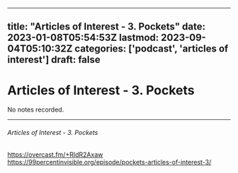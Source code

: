 
---
title: "Articles of Interest - 3. Pockets"
date: 2023-01-08T05:54:53Z
lastmod: 2023-09-04T05:10:32Z
categories: ['podcast', 'articles of interest']
draft: false
---


# Articles of Interest - 3. Pockets

No notes recorded.

- - -
###### Articles of Interest - 3. Pockets

https://overcast.fm/+RIdR2Axaw  
https://99percentinvisible.org/episode/pockets-articles-of-interest-3/

<!-- #public #podcast #articles of interest# -->

<!-- {BearID:B486F1DD-6A21-4679-9BCB-6D635F5D3B5C-28016-00002D97F2CCC310} -->
